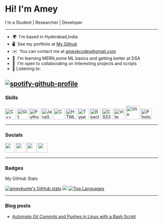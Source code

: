 Hi! I'm Amey
============================================================================================================================

I'm a Student | Researcher | Developer



--------------------------------

* 🌍  I'm based in Hyderabad,India
* 🖥️  See my portfolio at [My Github](http://github.com/ameykunte)
* ✉️  You can contact me at [ameykcodes@gmail.com](mailto:ameykuntesoc@gmail.com)
* 🧠  I'm learning MERN,some ML basics and getting better at DSA
* 🤝  I'm open to collaborating on Interesting projects and scripts
* 🎵  Listening to:

[![spotify-github-profile](https://spotify-github-profile.vercel.app/api/view?uid=aznk37pfzh5xdbfdb10cxm3z7&cover_image=true&theme=natemoo-re&show_offline=false&background_color=121212&interchange=true&bar_color=53b14f&bar_color_cover=false)](https://spotify-github-profile.vercel.app/api/view?uid=aznk37pfzh5xdbfdb10cxm3z7&redirect=true)
--------------------------------
### Skills


<p align="left">
<a href="https://docs.microsoft.com/en-us/cpp/?view=msvc-170" target="_blank" rel="noreferrer"><img src="https://raw.githubusercontent.com/danielcranney/readme-generator/main/public/icons/skills/cplusplus-colored.svg" width="36" height="36" alt="C++" /></a>
<a href="https://git-scm.com/" target="_blank" rel="noreferrer"><img src="https://raw.githubusercontent.com/danielcranney/readme-generator/main/public/icons/skills/git-colored.svg" width="36" height="36" alt="Git" /></a>
<a href="https://www.python.org/" target="_blank" rel="noreferrer"><img src="https://raw.githubusercontent.com/danielcranney/readme-generator/main/public/icons/skills/python-colored.svg" width="36" height="36" alt="Python" /></a>
<a href="https://developer.mozilla.org/en-US/docs/Web/JavaScript" target="_blank" rel="noreferrer"><img src="https://raw.githubusercontent.com/danielcranney/readme-generator/main/public/icons/skills/javascript-colored.svg" width="36" height="36" alt="JavaScript" /></a>
<a href="https://docs.microsoft.com/en-us/cpp/?view=msvc-170" target="_blank" rel="noreferrer"><img src="https://raw.githubusercontent.com/danielcranney/readme-generator/main/public/icons/skills/c-colored.svg" width="36" height="36" alt="C" /></a>
<a href="https://developer.mozilla.org/en-US/docs/Glossary/HTML5" target="_blank" rel="noreferrer"><img src="https://raw.githubusercontent.com/danielcranney/readme-generator/main/public/icons/skills/html5-colored.svg" width="36" height="36" alt="HTML5" /></a>
 <a href="https://www.typescriptlang.org/" target="_blank" rel="noreferrer"><img src="https://upload.wikimedia.org/wikipedia/commons/thumb/f/f5/Typescript.svg/480px-Typescript.svg.png" width="36" height="36" alt="TypeScript" /></a>
<a href="https://reactjs.org/" target="_blank" rel="noreferrer"><img src="https://raw.githubusercontent.com/danielcranney/readme-generator/main/public/icons/skills/react-colored.svg" width="36" height="36" alt="React" /></a>
<a href="https://www.w3.org/TR/CSS/#css" target="_blank" rel="noreferrer"><img src="https://raw.githubusercontent.com/danielcranney/readme-generator/main/public/icons/skills/css3-colored.svg" width="36" height="36" alt="CSS3" /></a>
<a href="https://vitejs.dev/" target="_blank" rel="noreferrer"><img src="https://raw.githubusercontent.com/danielcranney/readme-generator/main/public/icons/skills/vite-colored.svg" width="36" height="36" alt="Vite" /></a>
 <a href="https://www.gnu.org/software/bash/" target="_blank" rel="noreferrer"><img src="https://bashlogo.com/img/symbol/svg/full_colored_dark.svg" width="45" height="45" alt="Vite" /></a>
<a href="https://www.adobe.com/uk/products/photoshop.html" target="_blank" rel="noreferrer"><img src="https://raw.githubusercontent.com/danielcranney/readme-generator/main/public/icons/skills/photoshop-colored-dark.svg" width="36" height="36" alt="Photoshop" /></a>
</p>



----------------------------------------------------------------------------------------
### Socials

<p align="left"> <a href="https://discord.com/users/Toad#9566" target="_blank" rel="noreferrer"><img src="https://raw.githubusercontent.com/danielcranney/readme-generator/main/public/icons/socials/discord.svg" width="32" height="32" /></a> <a href="https://www.github.com/ameykunte" target="_blank" rel="noreferrer"><img src="https://raw.githubusercontent.com/danielcranney/readme-generator/main/public/icons/socials/github-dark.svg" width="32" height="32" /></a> <a href="https://www.linkedin.com/in/ameyteur" target="_blank" rel="noreferrer"><img src="https://raw.githubusercontent.com/danielcranney/readme-generator/main/public/icons/socials/linkedin.svg" width="32" height="32" /></a> <a href="https://www.twitter.com/ameyteur" target="_blank" rel="noreferrer"><img src="https://raw.githubusercontent.com/danielcranney/readme-generator/main/public/icons/socials/twitter.svg" width="32" height="32" /></a></p>

----------------------------------------------------------------------------------------

### Badges
<p align="left">
My GitHub Stats</p>
<a href="http://www.github.com/ameykunte"><img src="https://github-readme-stats.vercel.app/api?username=ameykunte&cache_seconds=86400&show_icons=true&hide=issues,&count_private=true&title_color=3382ed&text_color=ffffff&icon_color=14b8a6&bg_color=1c1917&hide_border=true&show_icons=true" alt="ameykunte's GitHub stats" /></a>
<a href="http://www.github.com/ameykunte"><img src="https://github-readme-streak-stats.herokuapp.com/?user=ameykunte&stroke=ffffff&background=1c1917&ring=3382ed&fire=3382ed&currStreakNum=ffffff&currStreakLabel=3382ed&sideNums=ffffff&sideLabels=ffffff&dates=ffffff&hide_border=true" /></a>
<a href="https://github.com/ameykunte" align="left"><img src="https://github-readme-stats.vercel.app/api/top-langs/?username=ameykunte&langs_count=9&size_weight=0.75&count_weight=0.25&layout=donut&title_color=3382ed&text_color=ffffff&icon_color=0891b2&bg_color=1c1917&hide_border=true&locale=en&custom_title=Top%20%Languages" alt="Top Languages" /></a>

---

### Blog posts

<!-- BLOG-POST-LIST:START -->
- [Automate Git Commits and Pushes in Linux with a Bash Script](https://ameykunte.medium.com/automate-git-commits-and-pushes-in-linux-with-a-bash-script-1a0bfadfedb8?source=rss-f50cd0c2f174------2)
<!-- BLOG-POST-LIST:END -->


